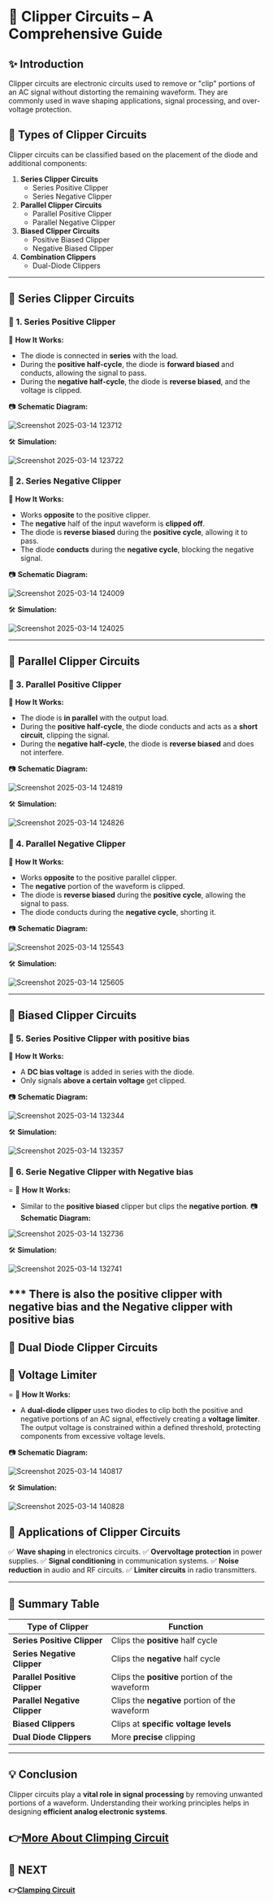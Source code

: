 # 📘 Clipper Circuits – A Comprehensive Guide

## ✨ Introduction
Clipper circuits are electronic circuits used to remove or "clip" portions of an AC signal without distorting the remaining waveform. They are commonly used in wave shaping applications, signal processing, and over-voltage protection.

## 🔹 Types of Clipper Circuits
Clipper circuits can be classified based on the placement of the diode and additional components:

1. **Series Clipper Circuits**
   - Series Positive Clipper
   - Series Negative Clipper
2. **Parallel Clipper Circuits**
   - Parallel Positive Clipper
   - Parallel Negative Clipper
3. **Biased Clipper Circuits**
   - Positive Biased Clipper
   - Negative Biased Clipper
4. **Combination Clippers**
   - Dual-Diode Clippers
 

---

## 📌 Series Clipper Circuits
### 🔹 1. Series Positive Clipper

🔹 **How It Works:**
- The diode is connected in **series** with the load.
- During the **positive half-cycle**, the diode is **forward biased** and conducts, allowing the signal to pass.
- During the **negative half-cycle**, the diode is **reverse biased**, and the voltage is clipped.
  
📷 **Schematic Diagram:**

![Screenshot 2025-03-14 123712](https://github.com/user-attachments/assets/b589cff3-30eb-4cbd-aa97-275c5d808729)

🛠 **Simulation:**

![Screenshot 2025-03-14 123722](https://github.com/user-attachments/assets/c0e35f0e-4f00-4df5-8274-42c33b1559a9)


### 🔹 2. Series Negative Clipper

🔹 **How It Works:**
- Works **opposite** to the positive clipper.
- The **negative** half of the input waveform is **clipped off**.
- The diode is **reverse biased** during the **positive cycle**, allowing it to pass.
- The diode **conducts** during the **negative cycle**, blocking the negative signal.

📷 **Schematic Diagram:**

![Screenshot 2025-03-14 124009](https://github.com/user-attachments/assets/2dd0cb28-b544-419e-bcc5-28deecda3d0f)

🛠 **Simulation:**

![Screenshot 2025-03-14 124025](https://github.com/user-attachments/assets/d0ea0b43-9127-46bb-95bb-c89f8aee3c0c)


---

## 📌 Parallel Clipper Circuits
### 🔹 3. Parallel Positive Clipper

🔹 **How It Works:**
- The diode is **in parallel** with the output load.
- During the **positive half-cycle**, the diode conducts and acts as a **short circuit**, clipping the signal.
- During the **negative half-cycle**, the diode is **reverse biased** and does not interfere.

📷 **Schematic Diagram:**

![Screenshot 2025-03-14 124819](https://github.com/user-attachments/assets/652045b6-9c80-4ff7-a410-2b5ce3024de8)

🛠 **Simulation:**

![Screenshot 2025-03-14 124826](https://github.com/user-attachments/assets/b97cdc56-9e02-4c8a-9d8b-a250f33368c4)



### 🔹 4. Parallel Negative Clipper



🔹 **How It Works:**
- Works **opposite** to the positive parallel clipper.
- The **negative** portion of the waveform is clipped.
- The diode is **reverse biased** during the **positive cycle**, allowing the signal to pass.
- The diode conducts during the **negative cycle**, shorting it.

📷 **Schematic Diagram:**

![Screenshot 2025-03-14 125543](https://github.com/user-attachments/assets/58e373cd-5423-4073-98ef-271fe1163278)


🛠 **Simulation:**

![Screenshot 2025-03-14 125605](https://github.com/user-attachments/assets/e2019a23-fea3-407a-9544-9fc3ca6f8955)


---

## 📌 Biased Clipper Circuits
### 🔹 5. Series Positive  Clipper with positive bias

🔹 **How It Works:**
- A **DC bias voltage** is added in series with the diode.
- Only signals **above a certain voltage** get clipped.

📷 **Schematic Diagram:**

![Screenshot 2025-03-14 132344](https://github.com/user-attachments/assets/ee3a42a8-cea8-4a26-8401-15bf4e4b1805)


🛠 **Simulation:**


![Screenshot 2025-03-14 132357](https://github.com/user-attachments/assets/4438c421-5083-4646-b762-ce2c20f0c153)


### 🔹 6. Serie Negative Clipper with Negative bias


=
🔹 **How It Works:**
- Similar to the **positive biased** clipper but clips the **negative portion**.
📷 **Schematic Diagram:**

![Screenshot 2025-03-14 132736](https://github.com/user-attachments/assets/75ed331a-7aa8-4e22-bce6-925efc0e0448)


🛠 **Simulation:**

![Screenshot 2025-03-14 132741](https://github.com/user-attachments/assets/2ff1f676-6238-448f-b476-3048a4c204bb)


*** There is also the positive clipper with negative bias and the Negative clipper with positive bias
---

## 📌 Dual Diode Clipper Circuits
## 📘  Voltage Limiter

=
🔹 **How It Works:**
- A **dual-diode clipper** uses two diodes to clip both the positive and negative portions of an AC signal, effectively creating a **voltage limiter**. The output voltage is constrained within a defined threshold, protecting components from excessive voltage levels.

📷 **Schematic Diagram:**

![Screenshot 2025-03-14 140817](https://github.com/user-attachments/assets/549c97db-c8b7-44e7-9453-33d80b18cba9)





🛠 **Simulation:**

![Screenshot 2025-03-14 140828](https://github.com/user-attachments/assets/f89a6097-1e8c-42ee-81e0-da86148b7402)






## 📌 Applications of Clipper Circuits
✅ **Wave shaping** in electronics circuits.
✅ **Overvoltage protection** in power supplies.
✅ **Signal conditioning** in communication systems.
✅ **Noise reduction** in audio and RF circuits.
✅ **Limiter circuits** in radio transmitters.

---

## 📌 Summary Table
| Type of Clipper | Function |
|----------------|----------|
| **Series Positive Clipper** | Clips the **positive** half cycle |
| **Series Negative Clipper** | Clips the **negative** half cycle |
| **Parallel Positive Clipper** | Clips the **positive** portion of the waveform |
| **Parallel Negative Clipper** | Clips the **negative** portion of the waveform |
| **Biased Clippers** | Clips at **specific voltage levels** |
| **Dual Diode Clippers** | More **precise** clipping  |

---

## 💡 Conclusion
Clipper circuits play a **vital role in signal processing** by removing unwanted portions of a waveform. Understanding their working principles helps in designing **efficient analog electronic systems**.


**👉[More About Climping Circuit](https://www.electronics-tutorials.ws/diode/diode-clipping-circuits.html)**
---

## 🔹 NEXT  
**👉[Clamping Circuit](../Clamper_Circuit)**
